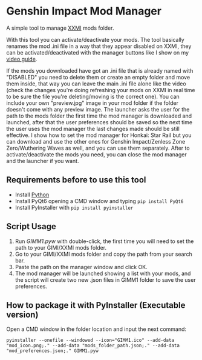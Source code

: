 # Genshin Impact Mod Manager
A simple tool to manage [XXMI](https://github.com/SpectrumQT/XXMI-Launcher) mods folder.

With this tool you can activate/deactivate your mods. The tool basically renames the mod .ini file in a way that they appear disabled on XXMI, they can be activated/deactivated with the manager buttons like I show on my [video guide](https://files.catbox.moe/cqko1c.mp4).

If the mods you downloaded have got an .ini file that is already named with "DISABLED" you need to delete them or create an empty folder and move them inside, that way you can leave the main .ini file alone like the video (check the changes you're doing refreshing your mods on XXMI in real time to be sure the file you're deleting/moving is the correct one).
You can include your own "preview.jpg" image in your mod folder if the folder doesn't come with any preview image.
The launcher asks the user for the path to the mods folder the first time the mod manager is downloaded and launched, after that the user preferences should be saved so the next time the user uses the mod manager the last changes made should be still effective.
I show how to set the mod manager for Honkai: Star Rail but you can download and use the other ones for Genshin Impact/Zenless Zone Zero/Wuthering Waves as well, and you can use them separately.
After to activate/deactivate the mods you need, you can close the mod manager and the launcher if you want.


## Requirements before to use this tool

   - Install [Python](https://www.python.org/downloads/)
   - Install PyQt6 opening a CMD window and typing `pip install PyQt6`
   - Install PyInstaller with `pip install pyinstaller`


## Script Usage

1. Run *GIMM1.pyw* with double-click, the first time you will need to set the path to your GIMI/XXMI mods folder.
2. Go to your GIMI/XXMI mods folder and copy the path from your search bar.
3. Paste the path on the manager window and click OK.
4. The mod manager will be launched showing a list with your mods, and the script will create two new .json files in GIMM1 folder to save the user preferences.


## How to package it with PyInstaller (Executable version)

Open a CMD window in the folder location and input the next command:

`pyinstaller --onefile --windowed --icon="GIMM1.ico" --add-data "mod_icon.png;." --add-data "mods_folder_path.json;." --add-data "mod_preferences.json;." GIMM1.pyw`

